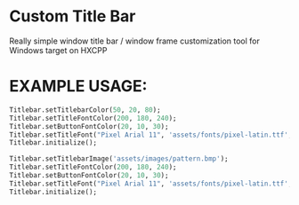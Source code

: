 # Custom Title Bar
Really simple window title bar / window frame customization tool for Windows target on HXCPP

# EXAMPLE USAGE:
```hx
Titlebar.setTitlebarColor(50, 20, 80);
Titlebar.setTitleFontColor(200, 180, 240);
Titlebar.setButtonFontColor(20, 10, 30);
Titlebar.setTitleFont("Pixel Arial 11", 'assets/fonts/pixel-latin.ttf', 16);
Titlebar.initialize();
```

```hx
Titlebar.setTitlebarImage('assets/images/pattern.bmp');
Titlebar.setTitleFontColor(200, 180, 240);
Titlebar.setButtonFontColor(20, 10, 30);
Titlebar.setTitleFont("Pixel Arial 11", 'assets/fonts/pixel-latin.ttf', 16);
Titlebar.initialize();
```